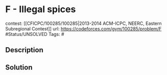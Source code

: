 # F - Illegal spices

contest: [[CFICPC/100285/100285|2013-2014 ACM-ICPC, NEERC, Eastern Subregional Contest]]
url: https://codeforces.com/gym/100285/problem/F
#Status/UNSOLVED
Tags: #

## Description

## Solution

